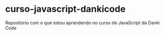 # curso-javascript-dankicode
 Repositório com o que estou aprendendo no curso de JavaScript da Danki Code
